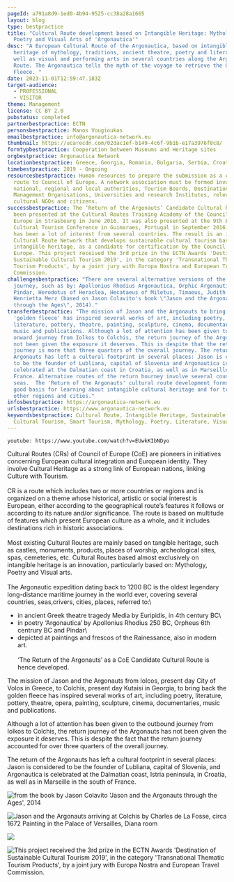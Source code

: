 ```yaml
---
pageId: a791a8d9-1ed0-4b94-9525-cc38a28a1665
layout: blog
type: bestpractice
title: "Cultural Route development based on Intangible Heritage: Mythology,
  Poetry and Visual Arts of 'Argonautica'"
desc: "A European Cultural Route of the Argonautica, based on intangible
  heritage of mythology, traditions, ancient theatre, poetry and literature, as
  well as visual and performing arts in several countries along the Argonautica
  Route. The Argonautica tells the myth of the voyage to retrieve the Golden
  Fleece. "
date: 2023-11-01T12:59:47.183Z
target-audience:
  - PROFESSIONAL
  - VISITOR
theme: Management
license: CC BY 2.0
pubstatus: completed
partnerbestpractice: ECTN
personsbestpractice: Manos Vougioukas
emailbestpractice: info@argonautica-network.eu
thumbnail: https://ucarecdn.com/02dac1ef-b149-4c6f-9b1b-e17a3976f8c8/
formtypbestpractice: Cooperation between Museums and Heritage sites
orgbestpractice: Argonautica Network
locationbestpractice: Greece, Georgia, Romania, Bulgaria, Serbia, Croatia, Slovenia, Italy, France
timebestpractice: 2019 - Ongoing
resourcesbestpractice: Human resources to prepare the submission as a candidate
  route to Council of Europe. A network association must be formed involving
  national, regional and local authorities, Tourism Boards, Destination
  Management Organisations, Universities and research Institutes, relevant
  cultural NGOs and citizens.
successbestpractice: The ‘Return of the Argonauts’ Candidate Cultural Route has
  been presented at the Cultural Routes Training Academy of the Council of
  Europe in Strasbourg in June 2016. It was also presented at the 9th European
  Cultural Tourism Conference in Guimaraes, Portugal in September 2016. There
  has been a lot of interest from several countries. The result is an innovative
  Cultural Route Network that develops sustainable cultural tourism based on
  intangible heritage, as a candidate for certification by the Council of
  Europe. This project received the 3rd prize in the ECTN Awards 'Destination of
  Sustainable Cultural Tourism 2019', in the category 'Transnational Thematic
  Tourism Products', by a joint jury with Europa Nostra and European Travel
  Commission.
challengesbestpractice: "There are several alternative versions of the return
  journey, such as by: Apollonius Rhodius Argonautica, Orphic Argonautica,
  Pindar, Herodotus of Heraclea, Hecataeus of Miletus, Timaeus, Judith Bacon,
  Henrietta Merz (based on Jason Colavito's book \"Jason and the Argonauts
  through the Ages\", 2014)."
transferbestpractice: "The mission of Jason and the Argonauts to bring back the
  'golden fleece' has inspired several works of art, including poetry,
  literature, pottery, theatre, painting, sculpture, cinema, documentaries,
  music and publications. Although a lot of attention has been given to the
  onward journey from Iolkos to Colchis, the return journey of the Argonauts has
  not been given the exposure it deserves. This is despite that the return
  journey is more that three quarters of the overall journey. The return of the
  Argonauts has left a cultural footprint in several places: Jason is considered
  to be the founder of Lubliana, capital of Slovenia and Argonautica is
  celebrated at the Dalmatian coast in Croatia, as well as in Marseille south of
  France. Alternative routes of the return hourney involve several countries and
  seas.  The 'Return of the Argonauts' cultural route development forms a very
  good basis for learning about intangible cultural heritage and for transfer to
  other regions and cities."
infosbestpractice: https://argonautica-network.eu
urlsbestpractice: https://www.argonautica-network.eu
keywordsbestpractice: Cultural Route, Intangible Heritage, Sustainable Tourism,
  Cultural Tourism, Smart Tourism, Mythology, Poetry, Literature, Visual Arts
---
```



`youtube: https://www.youtube.com/watch?v=EUwkKIbNDyo`

Cultural Routes (CRs) of Council of Europe (CoE) are pioneers in initiatives concerning European cultural integration and European identity. They involve Cultural Heritage as a strong link of European nations, linking Culture with Tourism.\
\
CR is a route which includes two or more countries or regions and is organized on a theme whose historical, artistic or social interest is European, either according to the geographical route’s features it follows or according to its nature and/or significance. The route is based on multitude of features which present European culture as a whole, and it includes destinations rich in historic associations.\
\
Most existing Cultural Routes are mainly based on tangible heritage, such as castles, monuments, products, places of worship, archeological sites, spas, cemeteries, etc. Cultural Routes based almost exclusively on intangible heritage is an innovation, particularly based on: Mythology, Poetry and Visual arts.\
\
The Argonautic expedition dating back to 1200 BC is the oldest legendary long-distance maritime journey in the world ever, covering several countries, seas,crivers, cities, places, referred to:\

* in ancient Greek theatre tragedy Media by Euripidis, in 4th century BC\
* in poetry ‘Argonautica’ by Apollonius Rhodius 250 BC, Orpheus 6th centrury BC and Pindar\
* depicted at paintings and frescos of the Rainessance, also in modern art.\
  \
  ‘The Return of the Argonauts’ as a CoE Candidate Cultural Route is hence developed.

The mission of Jason and the Argonauts from Iolcos, present day City of Volos in Greece, to Colchis, present day Kutaisi in Georgia, to bring back the golden fleece has inspired several works of art, including poetry, literature, pottery, theatre, opera, painting, sculpture, cinema, documentaries, music and publications.

Although a lot of attention has been given to the outbound journey from Iolkos to Colchis, the return journey of the Argonauts has not been given the exposure it deserves. This is despite the fact that the return journey accounted for over three quarters of the overall journey.

The return of the Argonauts has left a cultural footprint in several places: Jason is considered to be the founder of Lubliana, capital of Slovenia, and Argonautica is celebrated at the Dalmatian coast, Istria peninsula, in Croatia, as well as in Marseille in the south of France.

![](https://ucarecdn.com/d6437545-0fa0-4fe7-a1a7-4af140c27888/ "from the book by Jason Colavito 'Jason and the Argonauts through the Ages', 2014")

![](https://ucarecdn.com/34fd68f6-416e-449e-a9cf-0db2c11ee992/ "Jason and the Argonauts arriving at Colchis  by Charles de La Fosse, circa 1672   Painting in the Palace of Versailles, Diana room")



![](https://ucarecdn.com/37b6f297-4f20-46e6-8d28-c1a9c6093aee/)

![](https://ucarecdn.com/85a482d0-8d5c-45de-9737-b3ba21bfe259/ "This project received the 3rd prize in the ECTN Awards 'Destination of Sustainable Cultural Tourism 2019', in the category 'Transnational Thematic Tourism Products', by a joint jury with Europa Nostra and European Travel Commission.")